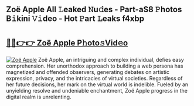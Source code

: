 ## Zoë Apple All 𝙻eaked 𝙽u𝚍es - Part-aS8 𝙿hotos B𝚒kini 𝚅𝚒deo - Hot 𝙿art 𝙻eaks f4xbp

# <h2><a href="http://ld0pfz4.urlbe.top/?page=Zo%c3%ab+Apple">🔗🔗👉👉 Zoë Apple P𝚑oto𝚜Vid𝚎o</a></h2>

[![Zoë Apple](https://i.imgur.com/eBuTRDB.gif)](http://ld0pfz4.urlbe.top/?page=Zo%c3%ab+Apple)
Zoë Apple, an intriguing and complex individual, defies easy comprehension. Her unorthodox approach to building a web persona has magnetized and offended observers, generating debates on artistic expression, privacy, and the intricacies of virtual societies. Regardless of her future decisions, her mark on the virtual world is indelible. Fueled by an unyielding resolve and undeniable enchantment, Zoë Apple progress in the digital realm is unrelenting.
